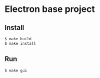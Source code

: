 # Electron base project

## Install
```bash
$ make build
$ make install
```

## Run
```bash
$ make gui
```
